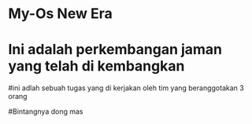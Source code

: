 # My-Os New Era 
# Ini adalah perkembangan jaman yang telah di kembangkan 

#ini adlah sebuah tugas yang di kerjakan oleh tim yang beranggotakan 3 orang 

#Bintangnya dong mas
